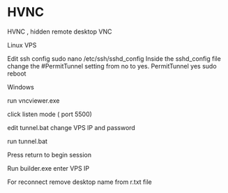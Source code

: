 # HVNC
HVNC , hidden remote desktop VNC

Linux  VPS 

Edit ssh config 
sudo nano /etc/ssh/sshd_config
Inside the sshd_config file  change the #PermitTunnel setting from no to yes.
PermitTunnel yes
sudo reboot

Windows

run vncviewer.exe

click listen mode ( port 5500)

edit tunnel.bat change VPS IP and password

run tunnel.bat

Press return to begin session

Run  builder.exe
enter VPS IP

For reconnect remove desktop name from r.txt file


